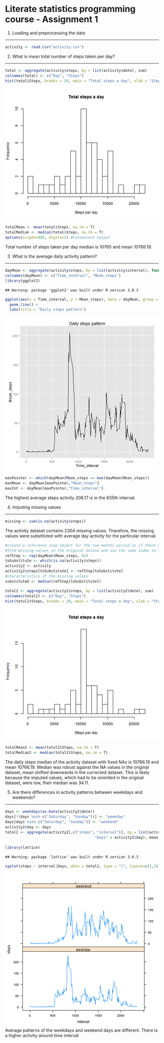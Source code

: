 Literate statistics programming course - Assignment 1
======================================

1. Loading and preprocessing the data
--------------

```r
activity <- read.csv("activity.csv")
```

2. What is mean total number of steps taken per day?
--------------

```r
total <- aggregate(activity$steps, by = list(activity$date), sum)
colnames(total) <- c("Day", "Steps")
hist(total$Steps, breaks = 20, main = "Total steps a day", xlab = "Steps per day")
```

![plot of chunk unnamed-chunk-2](figure/unnamed-chunk-2-1.png) 

```r
totalMean <- mean(total$Steps, na.rm = T)
totalMedian <- median(total$Steps, na.rm = T)
options(scipen=999, digits=2) #Convenient output
```
Total number of steps taken per day median is 10765 and mean 10766.19.

3. What is the average daily activity pattern?
---------------

```r
dayMean <- aggregate(activity$steps, by = list(activity$interval), function(x) mean(x, na.rm = TRUE))
colnames(dayMean) <- c("Time_interval", "Mean_steps")
library(ggplot2)
```

```
## Warning: package 'ggplot2' was built under R version 3.0.3
```

```r
ggplot(aes(x = Time_interval, y = Mean_steps), data = dayMean, group = 1) + 
  geom_line() +
  labs(title = "Daily steps pattern")
```

![plot of chunk unnamed-chunk-3](figure/unnamed-chunk-3-1.png) 

```r
maxPointer <- which(dayMean$Mean_steps == max(dayMean$Mean_steps))
maxMean <- dayMean[maxPointer,"Mean_steps"]
maxInt <- dayMean[maxPointer,"Time_interval"]
```
The highest average steps activity 206.17 is in the 835th interval.

4. Imputing missing values
----------


```r
missing <- sum(is.na(activity$steps))
```
The activity dataset contains 2304 missing values.
Therefore, the missing values were substituted with average day activity for the particular interval.


```r
#create a reference step object for the two months period as if there was average activity in every time interval
#find missing values in the original datase and use the same index to find values to impute
refStep <- rep(dayMean$Mean_steps, 61)
toSubstitute <- which(is.na(activity$steps))
activity2 <- activity
activity2$steps[toSubstitute] <- refStep[toSubstitute]
#characteristics of the missing values
substituted <- median(refStep[toSubstitute])
```

```r
total2 <- aggregate(activity2$steps, by = list(activity2$date), sum)
colnames(total2) <- c("Day", "Steps")
hist(total2$Steps, breaks = 20, main = "Total steps a day", xlab = "Steps per day")
```

![plot of chunk unnamed-chunk-6](figure/unnamed-chunk-6-1.png) 

```r
totalMean2 <- mean(total2$Steps, na.rm = T)
totalMedian2 <- median(total2$Steps, na.rm = T)
```

The daily steps median of the activity dataset with fixed NAs is 10766.19 and mean 10766.19. Median was robust against the NA values in the original dataset, mean shifted downwards in the corrected dataset. This is likely because the imputed values, which had to be ommited in the original dataset, were low, their median was 34.11. 

5. Are there differences in activity patterns between weekdays and weekends?
------------


```r
days <- weekdays(as.Date(activity2$date))
days[!(days %in% c("Saturday", "Sunday"))] <- "weekday"
days[days %in% c("Saturday", "Sunday")] <- "weekend"
activity2$day <- days
total2 <- aggregate(activity2[,c("steps", "interval")], by = list(activity2$interval, 
                                         "Days" = activity2$day), mean)

library(lattice)
```

```
## Warning: package 'lattice' was built under R version 3.0.3
```

```r
xyplot(steps ~ interval|Days, data = total2, type = "l", layout=c(1,2))
```

![plot of chunk unnamed-chunk-7](figure/unnamed-chunk-7-1.png) 
Average patterns of the weekdays and weekend days are different. There is a higher activity around time interval 

